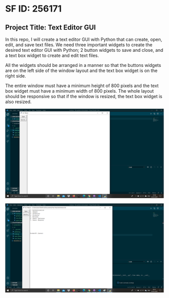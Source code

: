 # SF ID: 256171

## Project Title: Text Editor GUI

In this repo, I will create a text editor GUI with Python that can create, open, edit, and save text files. We need three important widgets to create the desired text editor GUI with Python; 2 button widgets to save and close, and a text box widget to create and edit text files.

All the widgets should be arranged in a manner so that the buttons widgets are on the left side of the window layout and the text box widget is on the right side.

The entire window must have a minimum height of 800 pixels and the text box widget must have a minimum width of 800 pixels. The whole layout should be responsive so that if the window is resized, the text box widget is also resized.


![screenshot](https://github.com/aviTak/ltts-python-mini-project/blob/main/screenshots/screen_1.png)

![screenshot](https://github.com/aviTak/ltts-python-mini-project/blob/main/screenshots/screen_2.png)
